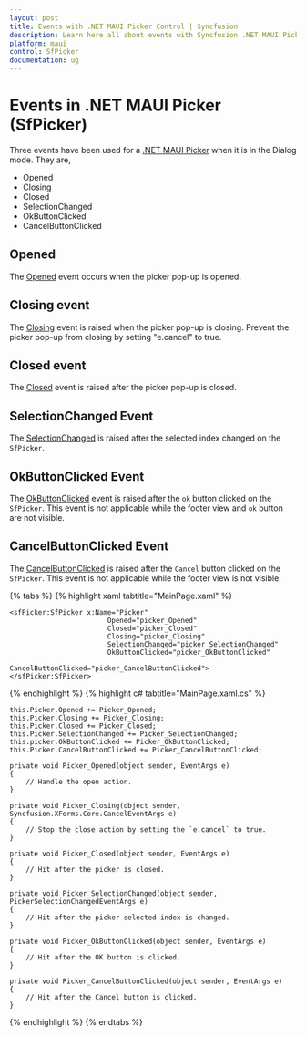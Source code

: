 ```yaml
---
layout: post
title: Events with .NET MAUI Picker Control | Syncfusion
description: Learn here all about events with Syncfusion .NET MAUI Picker (SfPicker) control.
platform: maui
control: SfPicker
documentation: ug
---
```


# Events in .NET MAUI Picker (SfPicker)

Three events have been used for a [.NET MAUI Picker](https://www.syncfusion.com/maui-controls/maui-picker) when it is in the Dialog mode. They are, 

 * Opened 
 * Closing 
 * Closed
 * SelectionChanged
 * OkButtonClicked
 * CancelButtonClicked

## Opened

The [Opened](https://help.syncfusion.com/cr/maui/Syncfusion.Maui.Picker.PickerBase.html#Syncfusion_Maui_Picker_PickerBase_Opened) event occurs when the picker pop-up is opened.

## Closing event

The [Closing](https://help.syncfusion.com/cr/maui/Syncfusion.Maui.Picker.PickerBase.html#Syncfusion_Maui_Picker_PickerBase_Closing) event is raised when the picker pop-up is closing. Prevent the picker pop-up from closing by setting "e.cancel" to true.

## Closed event

The [Closed](https://help.syncfusion.com/cr/maui/Syncfusion.Maui.Picker.PickerBase.html#Syncfusion_Maui_Picker_PickerBase_Closed) event is raised after the picker pop-up is closed.

## SelectionChanged Event
The [SelectionChanged](https://help.syncfusion.com/cr/maui/Syncfusion.Maui.Picker.SfPicker.html#Syncfusion_Maui_Picker_SfPicker_SelectionChanged) is raised after the selected index changed on the `SfPicker`.

## OkButtonClicked Event

The [OkButtonClicked](https://help.syncfusion.com/cr/maui/Syncfusion.Maui.Picker.PickerBase.html#Syncfusion_Maui_Picker_PickerBase_OkButtonClicked) event is raised after the `ok` button clicked on the `SfPicker`. This event is not applicable while the footer view and `ok` button are not visible.

## CancelButtonClicked Event

The [CancelButtonClicked](https://help.syncfusion.com/cr/maui/Syncfusion.Maui.Picker.PickerBase.html#Syncfusion_Maui_Picker_PickerBase_CancelButtonClicked) is raised after the `Cancel` button clicked on the `SfPicker`. This event is not applicable while the footer view is not visible.

{% tabs %}
{% highlight xaml tabtitle="MainPage.xaml" %}

    <sfPicker:SfPicker x:Name="Picker" 
                            Opened="picker_Opened" 
                            Closed="picker_Closed"
                            Closing="picker_Closing"
                            SelectionChanged="picker_SelectionChanged"
                            OkButtonClicked="picker_OkButtonClicked"
                            CancelButtonClicked="picker_CancelButtonClicked">
    </sfPicker:SfPicker>
    
{% endhighlight %}
{% highlight c# tabtitle="MainPage.xaml.cs" %}

    this.Picker.Opened += Picker_Opened;
    this.Picker.Closing += Picker_Closing;
    this.Picker.Closed += Picker_Closed;
    this.Picker.SelectionChanged += Picker_SelectionChanged;
    this.picker.OkButtonClicked += Picker_OkButtonClicked;
    this.Picker.CancelButtonClicked += Picker_CancelButtonClicked;

    private void Picker_Opened(object sender, EventArgs e)
    {
        // Handle the open action.
    }

    private void Picker_Closing(object sender, Syncfusion.XForms.Core.CancelEventArgs e)
    {
        // Stop the close action by setting the `e.cancel` to true.
    }

    private void Picker_Closed(object sender, EventArgs e)
    {
        // Hit after the picker is closed.
    }

    private void Picker_SelectionChanged(object sender, PickerSelectionChangedEventArgs e)
    {
        // Hit after the picker selected index is changed.
    }

    private void Picker_OkButtonClicked(object sender, EventArgs e)
    {
        // Hit after the OK button is clicked.
    }

    private void Picker_CancelButtonClicked(object sender, EventArgs e)
    {
        // Hit after the Cancel button is clicked.
    }
    
{% endhighlight %}
{% endtabs %}

